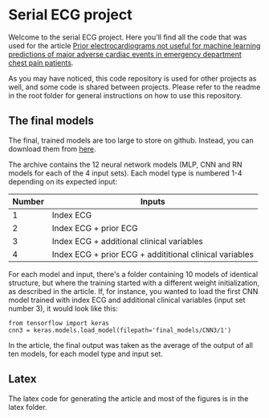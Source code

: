 # Serial ECG project
Welcome to the serial ECG project. Here you'll find all the code that was used for the article [Prior electrocardiograms not useful for machine learning predictions of major adverse cardiac events in emergency department chest pain patients](https://doi.org/10.1016/j.jelectrocard.2023.11.002).

As you may have noticed, this code repository is used for other projects as well, and some code is shared between projects. Please refer to the readme in the root folder for general instructions on how to use this repository. 

## The final models
The final, trained models are too large to store on github. Instead, you can download them from <a href="https://lu.box.com/s/2u2q3txlzbed8tilllw8zcorghmulgz1">here</a>.

The archive contains the 12 neural network models (MLP, CNN and RN models for each of the 4 input sets). Each model type is numbered 1-4 depending on its expected input:

| Number | Inputs |
| --- | ---------|
| 1 | Index ECG |
| 2 | Index ECG + prior ECG |
| 3 | Index ECG + additional clinical variables |
| 4 | Index ECG + prior ECG + addititional clinical variables |

For each model and input, there's a folder containing 10 models of identical structure, but where the training started with a different weight initialization, as described in the article. If, for instance, you wanted to load the first CNN model trained with index ECG and additional clinical variables (input set number 3), it would look like this:

<pre><code>from tensorflow import keras
cnn3 = keras.models.load_model(filepath='final_models/CNN3/1')
</code></pre>

In the article, the final output was taken as the average of the output of all ten models, for each model type and input set. 

## Latex
The latex code for generating the article and most of the figures is in the latex folder.